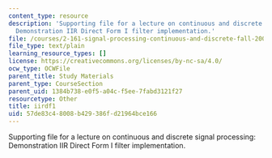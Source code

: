 ```yaml
---
content_type: resource
description: 'Supporting file for a lecture on continuous and discrete signal processing:
  Demonstration IIR Direct Form I filter implementation.'
file: /courses/2-161-signal-processing-continuous-and-discrete-fall-2008/57de83c48008b429386fd21964bce166_iirdf1.m
file_type: text/plain
learning_resource_types: []
license: https://creativecommons.org/licenses/by-nc-sa/4.0/
ocw_type: OCWFile
parent_title: Study Materials
parent_type: CourseSection
parent_uid: 1384b738-e0f5-a04c-f5ee-7fabd3121f27
resourcetype: Other
title: iirdf1
uid: 57de83c4-8008-b429-386f-d21964bce166
---
```

Supporting file for a lecture on continuous and discrete signal processing: Demonstration IIR Direct Form I filter implementation.
